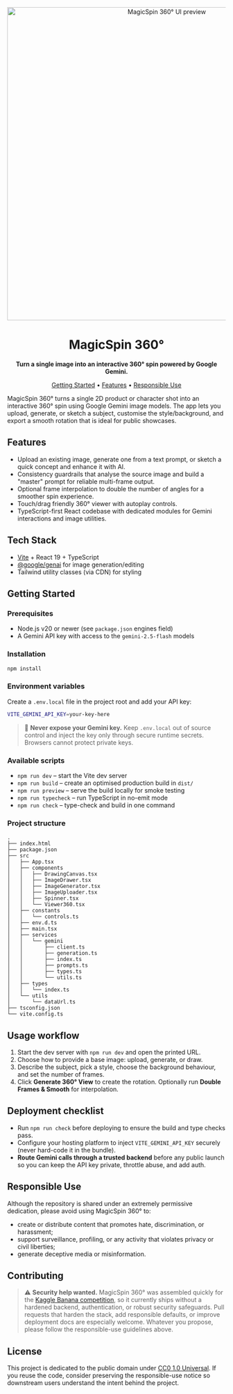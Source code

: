 <div align="center">
  <img src="https://github.com/abubakarsiddik31/MagicSpin/blob/main/image.png?raw=1" alt="MagicSpin 360° UI preview" width="720" />

  <h1>MagicSpin 360°</h1>
  <p><strong>Turn a single image into an interactive 360° spin powered by Google Gemini.</strong></p>

  <p>
    <a href="#getting-started">Getting Started</a> •
    <a href="#features">Features</a> •
    <a href="#responsible-use">Responsible Use</a>
  </p>
</div>

MagicSpin 360° turns a single 2D product or character shot into an interactive 360° spin using Google Gemini image models. The app lets you upload, generate, or sketch a subject, customise the style/background, and export a smooth rotation that is ideal for public showcases.

## Features
- Upload an existing image, generate one from a text prompt, or sketch a quick concept and enhance it with AI.
- Consistency guardrails that analyse the source image and build a "master" prompt for reliable multi-frame output.
- Optional frame interpolation to double the number of angles for a smoother spin experience.
- Touch/drag friendly 360° viewer with autoplay controls.
- TypeScript-first React codebase with dedicated modules for Gemini interactions and image utilities.

## Tech Stack
- [Vite](https://vitejs.dev/) + React 19 + TypeScript
- [@google/genai](https://www.npmjs.com/package/@google/genai) for image generation/editing
- Tailwind utility classes (via CDN) for styling

## Getting Started

### Prerequisites
- Node.js v20 or newer (see `package.json` engines field)
- A Gemini API key with access to the `gemini-2.5-flash` models

### Installation
```bash
npm install
```

### Environment variables
Create a `.env.local` file in the project root and add your API key:
```bash
VITE_GEMINI_API_KEY=your-key-here
```
> 🚨 **Never expose your Gemini key.** Keep `.env.local` out of source control and inject the key only through secure runtime secrets. Browsers cannot protect private keys.

### Available scripts
- `npm run dev` – start the Vite dev server
- `npm run build` – create an optimised production build in `dist/`
- `npm run preview` – serve the build locally for smoke testing
- `npm run typecheck` – run TypeScript in no-emit mode
- `npm run check` – type-check and build in one command

### Project structure
```
.
├── index.html
├── package.json
├── src
│   ├── App.tsx
│   ├── components
│   │   ├── DrawingCanvas.tsx
│   │   ├── ImageDrawer.tsx
│   │   ├── ImageGenerator.tsx
│   │   ├── ImageUploader.tsx
│   │   ├── Spinner.tsx
│   │   └── Viewer360.tsx
│   ├── constants
│   │   └── controls.ts
│   ├── env.d.ts
│   ├── main.tsx
│   ├── services
│   │   └── gemini
│   │       ├── client.ts
│   │       ├── generation.ts
│   │       ├── index.ts
│   │       ├── prompts.ts
│   │       ├── types.ts
│   │       └── utils.ts
│   ├── types
│   │   └── index.ts
│   └── utils
│       └── dataUrl.ts
├── tsconfig.json
└── vite.config.ts
```

## Usage workflow
1. Start the dev server with `npm run dev` and open the printed URL.
2. Choose how to provide a base image: upload, generate, or draw.
3. Describe the subject, pick a style, choose the background behaviour, and set the number of frames.
4. Click **Generate 360° View** to create the rotation. Optionally run **Double Frames & Smooth** for interpolation.

## Deployment checklist
- Run `npm run check` before deploying to ensure the build and type checks pass.
- Configure your hosting platform to inject `VITE_GEMINI_API_KEY` securely (never hard-code it in the bundle).
- **Route Gemini calls through a trusted backend** before any public launch so you can keep the API key private, throttle abuse, and add auth.

## Responsible Use
Although the repository is shared under an extremely permissive dedication, please avoid using MagicSpin 360° to:
- create or distribute content that promotes hate, discrimination, or harassment;
- support surveillance, profiling, or any activity that violates privacy or civil liberties;
- generate deceptive media or misinformation.

## Contributing
> ⚠️ **Security help wanted.** MagicSpin 360° was assembled quickly for the [Kaggle Banana competition](https://www.kaggle.com/competitions/banana/overview), so it currently ships without a hardened backend, authentication, or robust security safeguards. Pull requests that harden the stack, add responsible defaults, or improve deployment docs are especially welcome. Whatever you propose, please follow the responsible-use guidelines above.

## License
This project is dedicated to the public domain under [CC0 1.0 Universal](LICENSE). If you reuse the code, consider preserving the responsible-use notice so downstream users understand the intent behind the project.
